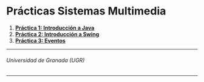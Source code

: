 # Prácticas Sistemas Multimedia

1. **[Práctica 1: Introducción a Java](https://github.com/antoniovj1/sistemas_multimedia_ugr/tree/master/Practica1)**
2. **[Práctica 2: Introducción a Swing](https://github.com/antoniovj1/sistemas_multimedia_ugr/tree/master/Practica2)**
3. **[Práctica 3: Eventos](https://github.com/antoniovj1/sistemas_multimedia_ugr/tree/master/Practica3)**

___
###### Universidad de Granada (UGR)
___
